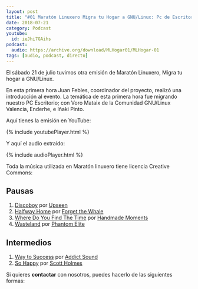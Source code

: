 ```yaml
---
layout: post
title: "#01 Maratón Linuxero Migra tu Hogar a GNU/Linux: Pc de Escritorio"
date: 2018-07-21
category: Podcast
youtube:
  id: ieJhi7GAihs
podcast:
  audio: https://archive.org/download/MLHogar01/MLHogar-01
tags: [audio, podcast, directo]
---
```

El sábado 21 de julio tuvimos otra emisión de Maratón Linuxero, Migra tu hogar a GNU/Linux.

En esta primera hora Juan Febles, coordinador del proyecto, realizó una introducción al evento.
La temática de esta primera hora fue migrando nuestro PC Escritorio; con Voro Mataix de la Comunidad GNU/Linux Valencia, Enderhe, e Iñaki Pinto.

Aquí tienes la emisión en YouTube:

{% include youtubePlayer.html %}

Y aquí el audio extraído:

{% include audioPlayer.html %}

Toda la música utilizada en Maratón linuxero tiene licencia Creative Commons:  
## Pausas
1. [Discoboy](http://freemusicarchive.org/music/Upseen/El_Monstruo/Upseen_-_El_Monstruo_-_02_Discoboy) por [Upseen](http://freemusicarchive.org/music/Upseen/)
2. [Halfway Home](http://freemusicarchive.org/music/Forget_the_Whale/Take_to_the_Skies/Halfway_Home) por [Forget the Whale](http://freemusicarchive.org/music/Forget_the_Whale/)
3. [Where Do You Find The Time](http://freemusicarchive.org/music/Handmade_Moments/Paw_Paw_Tree/Where_Do_You_Find_The_Time) por [Handmade Moments](http://freemusicarchive.org/music/Handmade_Moments/)
4. [Wasteland](https://phantomelite.bandcamp.com/track/wasteland) por [Phantom Elite](https://phantomelite.bandcamp.com/)

## Intermedios
1. [Way to Success](https://www.jamendo.com/track/1334807/way-to-success) por [Addict Sound](https://www.jamendo.com/artist/451073/addict-sound)
2. [So Happy](http://freemusicarchive.org/music/Scott_Holmes/Happy_Music/Scott_Holmes_-_01_-_So_Happy) por [Scott Holmes](http://freemusicarchive.org/music/Scott_Holmes/)


Si quieres **contactar** con nosotros, puedes hacerlo de las siguientes formas: